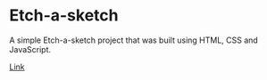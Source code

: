 # Etch-a-sketch

A simple Etch-a-sketch project that was built using HTML, CSS and JavaScript.

[Link](https://hquanvo.github.io/etch-a-sketch/)
